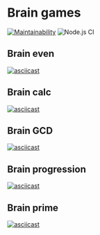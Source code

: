 # Brain games

[![Maintainability](https://api.codeclimate.com/v1/badges/9fa0252a42e5beb24a9f/maintainability)](https://codeclimate.com/github/sunsetninja/backend-project-lvl1/maintainability)
![Node.js CI](https://github.com/sunsetninja/backend-project-lvl1/workflows/Node.js%20CI/badge.svg?branch=master)

## Brain even

[![asciicast](https://asciinema.org/a/oV26PnmHppRJYn8vopBGlo27p.svg)](https://asciinema.org/a/oV26PnmHppRJYn8vopBGlo27p)

## Brain calc

[![asciicast](https://asciinema.org/a/AAFxirRD78ZyA0cCxb5QGGVLg.svg)](https://asciinema.org/a/AAFxirRD78ZyA0cCxb5QGGVLg)

## Brain GCD

[![asciicast](https://asciinema.org/a/bQEH7bJrgjmtrv7lGilbRX2mJ.svg)](https://asciinema.org/a/bQEH7bJrgjmtrv7lGilbRX2mJ)

## Brain progression

[![asciicast](https://asciinema.org/a/DSX8JPb5ZRX9MGsV6mt6iWh0B.svg)](https://asciinema.org/a/DSX8JPb5ZRX9MGsV6mt6iWh0B)

## Brain prime

[![asciicast](https://asciinema.org/a/A9wzItW8XdzSNlsCFg5ax9JxP.svg)](https://asciinema.org/a/A9wzItW8XdzSNlsCFg5ax9JxP)
